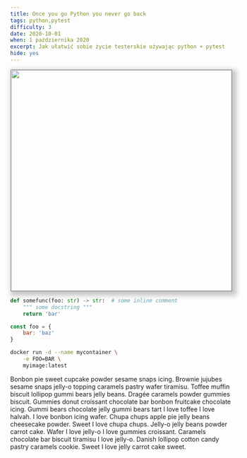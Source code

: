 ```yaml
---
title: Once you go Python you never go back
tags: python,pytest
difficulty: 3
date: 2020-10-01
when: 1 października 2020
excerpt: Jak ułatwić sobie życie testerskie używając python + pytest
hide: yes
---
```


<p align="center">
  <img src="/img/onceugo/main.png" width="500" style="box-shadow: 5px 5px 10px 5px rgba(81, 81, 81, .3); border-style: solid; border-width: 1px; border-color: grey;" />
</p>

```python
def somefunc(foo: str) -> str:  # some inline comment
    """ some docstring """
    return 'bar'
```

```js
const foo = {
    bar: 'baz'
}
```

```sh
docker run -d --name mycontainer \
    -e FOO=BAR \
    myimage:latest
```

Bonbon pie sweet cupcake powder sesame snaps icing. Brownie jujubes sesame snaps jelly-o topping caramels pastry wafer tiramisu. Toffee muffin biscuit lollipop gummi bears jelly beans. Dragée caramels powder gummies biscuit. Gummies donut croissant chocolate bar bonbon fruitcake chocolate icing. Gummi bears chocolate jelly gummi bears tart I love toffee I love halvah. I love bonbon icing wafer. Chupa chups apple pie jelly beans cheesecake powder. Sweet I love chupa chups. Jelly-o jelly beans powder carrot cake. Wafer I love jelly-o I love gummies croissant. Caramels chocolate bar biscuit tiramisu I love jelly-o. Danish lollipop cotton candy pastry caramels cookie. Sweet I love jelly carrot cake sweet.
